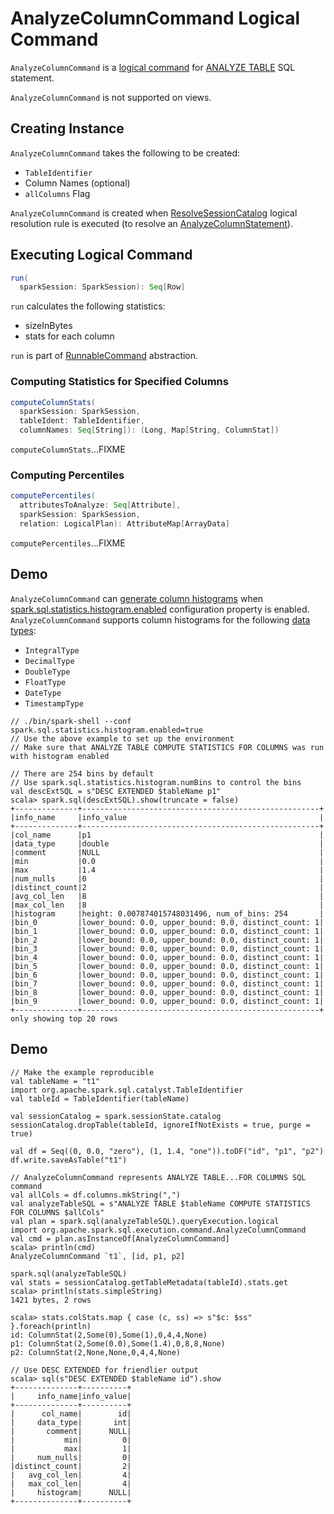 # AnalyzeColumnCommand Logical Command

`AnalyzeColumnCommand` is a [logical command](RunnableCommand.md) for [ANALYZE TABLE](../sql/AstBuilder.md#visitAnalyze) SQL statement.

`AnalyzeColumnCommand` is not supported on views.

## Creating Instance

`AnalyzeColumnCommand` takes the following to be created:

* <span id="tableIdent"> `TableIdentifier`
* <span id="columnNames"> Column Names (optional)
* <span id="allColumns"> `allColumns` Flag

`AnalyzeColumnCommand` is created when [ResolveSessionCatalog](../logical-analysis-rules/ResolveSessionCatalog.md) logical resolution rule is executed (to resolve an [AnalyzeColumnStatement](AnalyzeColumnStatement.md)).

## <span id="run"> Executing Logical Command

```scala
run(
  sparkSession: SparkSession): Seq[Row]
```

`run` calculates the following statistics:

* sizeInBytes
* stats for each column

`run` is part of [RunnableCommand](RunnableCommand.md#run) abstraction.

### <span id="computeColumnStats"> Computing Statistics for Specified Columns

```scala
computeColumnStats(
  sparkSession: SparkSession,
  tableIdent: TableIdentifier,
  columnNames: Seq[String]): (Long, Map[String, ColumnStat])
```

`computeColumnStats`...FIXME

### <span id="computePercentiles"> Computing Percentiles

```scala
computePercentiles(
  attributesToAnalyze: Seq[Attribute],
  sparkSession: SparkSession,
  relation: LogicalPlan): AttributeMap[ArrayData]
```

`computePercentiles`...FIXME

## Demo

`AnalyzeColumnCommand` can [generate column histograms](#computeColumnStats) when [spark.sql.statistics.histogram.enabled](../configuration-properties.md#spark.sql.statistics.histogram.enabled) configuration property is enabled. `AnalyzeColumnCommand` supports column histograms for the following [data types](../DataType.md):

* `IntegralType`
* `DecimalType`
* `DoubleType`
* `FloatType`
* `DateType`
* `TimestampType`

```text
// ./bin/spark-shell --conf spark.sql.statistics.histogram.enabled=true
// Use the above example to set up the environment
// Make sure that ANALYZE TABLE COMPUTE STATISTICS FOR COLUMNS was run with histogram enabled

// There are 254 bins by default
// Use spark.sql.statistics.histogram.numBins to control the bins
val descExtSQL = s"DESC EXTENDED $tableName p1"
scala> spark.sql(descExtSQL).show(truncate = false)
+--------------+-----------------------------------------------------+
|info_name     |info_value                                           |
+--------------+-----------------------------------------------------+
|col_name      |p1                                                   |
|data_type     |double                                               |
|comment       |NULL                                                 |
|min           |0.0                                                  |
|max           |1.4                                                  |
|num_nulls     |0                                                    |
|distinct_count|2                                                    |
|avg_col_len   |8                                                    |
|max_col_len   |8                                                    |
|histogram     |height: 0.007874015748031496, num_of_bins: 254       |
|bin_0         |lower_bound: 0.0, upper_bound: 0.0, distinct_count: 1|
|bin_1         |lower_bound: 0.0, upper_bound: 0.0, distinct_count: 1|
|bin_2         |lower_bound: 0.0, upper_bound: 0.0, distinct_count: 1|
|bin_3         |lower_bound: 0.0, upper_bound: 0.0, distinct_count: 1|
|bin_4         |lower_bound: 0.0, upper_bound: 0.0, distinct_count: 1|
|bin_5         |lower_bound: 0.0, upper_bound: 0.0, distinct_count: 1|
|bin_6         |lower_bound: 0.0, upper_bound: 0.0, distinct_count: 1|
|bin_7         |lower_bound: 0.0, upper_bound: 0.0, distinct_count: 1|
|bin_8         |lower_bound: 0.0, upper_bound: 0.0, distinct_count: 1|
|bin_9         |lower_bound: 0.0, upper_bound: 0.0, distinct_count: 1|
+--------------+-----------------------------------------------------+
only showing top 20 rows
```

## Demo

```text
// Make the example reproducible
val tableName = "t1"
import org.apache.spark.sql.catalyst.TableIdentifier
val tableId = TableIdentifier(tableName)

val sessionCatalog = spark.sessionState.catalog
sessionCatalog.dropTable(tableId, ignoreIfNotExists = true, purge = true)

val df = Seq((0, 0.0, "zero"), (1, 1.4, "one")).toDF("id", "p1", "p2")
df.write.saveAsTable("t1")

// AnalyzeColumnCommand represents ANALYZE TABLE...FOR COLUMNS SQL command
val allCols = df.columns.mkString(",")
val analyzeTableSQL = s"ANALYZE TABLE $tableName COMPUTE STATISTICS FOR COLUMNS $allCols"
val plan = spark.sql(analyzeTableSQL).queryExecution.logical
import org.apache.spark.sql.execution.command.AnalyzeColumnCommand
val cmd = plan.asInstanceOf[AnalyzeColumnCommand]
scala> println(cmd)
AnalyzeColumnCommand `t1`, [id, p1, p2]

spark.sql(analyzeTableSQL)
val stats = sessionCatalog.getTableMetadata(tableId).stats.get
scala> println(stats.simpleString)
1421 bytes, 2 rows

scala> stats.colStats.map { case (c, ss) => s"$c: $ss" }.foreach(println)
id: ColumnStat(2,Some(0),Some(1),0,4,4,None)
p1: ColumnStat(2,Some(0.0),Some(1.4),0,8,8,None)
p2: ColumnStat(2,None,None,0,4,4,None)

// Use DESC EXTENDED for friendlier output
scala> sql(s"DESC EXTENDED $tableName id").show
+--------------+----------+
|     info_name|info_value|
+--------------+----------+
|      col_name|        id|
|     data_type|       int|
|       comment|      NULL|
|           min|         0|
|           max|         1|
|     num_nulls|         0|
|distinct_count|         2|
|   avg_col_len|         4|
|   max_col_len|         4|
|     histogram|      NULL|
+--------------+----------+
```
